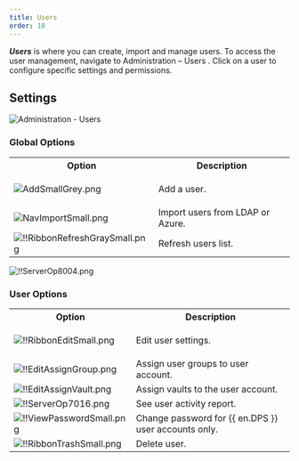 ```yaml
---
title: Users
order: 10
---
```

***Users*** is where you can create, import and manage users. To access the user management, navigate to Administration – Users . Click on a user to configure specific settings and permissions. 

## Settings 

![Administration - Users](/img/en/server/clip10340.png) 

### Global Options 

<table>
	<tr>
		<th>
Option 
		</th>
		<th>
Description 
		</th>
	</tr>
	<tr>
		<td>

![AddSmallGrey.png](/img/en/server/Icons/AddSmallGrey.png) 
		</td>
		<td>
Add a user. 
		</td>
	</tr>
	<tr>
		<td>
![NavImportSmall.png](/img/common/NavImportSmall.png) 
		</td>
		<td>
Import users from LDAP or Azure. 
		</td>
	</tr>
	<tr>
		<td>
![!!RibbonRefreshGraySmall.png](/img/common/RibbonRefreshGraySmall.png) 
		</td>
		<td>
Refresh users list. 
		</td>
	</tr>
</table>

![!!ServerOp8004.png](/img/en/server/ServerOp8004.png) 

### User Options 

<table>
	<tr>
		<th>
Option 
		</th>
		<th>
Description 
		</th>
	</tr>
	<tr>
		<td>

![!!RibbonEditSmall.png](/img/common/RibbonEditSmall.png) 
		</td>
		<td>
Edit user settings. 
		</td>
	</tr>
	<tr>
		<td>
![!!EditAssignGroup.png](/img/common/EditAssignGroup.png) 
		</td>
		<td>
Assign user groups to user account. 
		</td>
	</tr>
	<tr>
		<td>
![!!EditAssignVault.png](/img/common/EditAssignVault.png) 
		</td>
		<td>
Assign vaults to the user account. 
		</td>
	</tr>
	<tr>
		<td>
![!!ServerOp7016.png](/img/en/server/ServerOp7016.png) 
		</td>
		<td>
See user activity report. 
		</td>
	</tr>
	<tr>
		<td>
![!!ViewPasswordSmall.png](/img/en/server/Icons/ViewPasswordSmall.png) 
		</td>
		<td>
Change password for {{ en.DPS }} user accounts only. 
		</td>
	</tr>
	<tr>
		<td>
![!!RibbonTrashSmall.png](/img/common/RibbonTrashSmall.png) 
		</td>
		<td>
Delete user. 
		</td>
	</tr>
</table>



